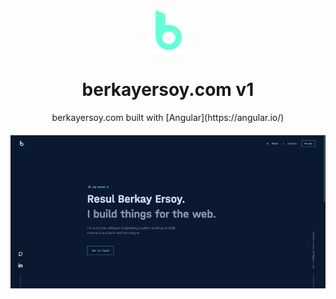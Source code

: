 <p align="center" style="margin-bottom:30px;margin-top:20px"><img src="src/assets/icons/biglogo.png" /></p>

# <div align="center" style="text-decoration:none"><span></span>berkayersoy.com v1</div>


<div align="center" style="margin-bottom:20px">
<span></span>berkayersoy.com built with [Angular](https://angular.io/)
</div>

<p align="center"><img src="src/assets/photos/website.jpg" /></p>